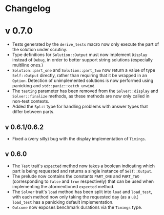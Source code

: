 # Changelog

# v 0.7.0
- Tests generated by the `derive_tests` macro now only execute the part of the solution under scrutiny.
- Type definitions for `Solution::Output` must now implement `Display` instead of `Debug`, in order to better support string solutions (especially multiline ones.)
- `Solution::part_one` and `Solution::part_two` now return a value of type `Self::Output` directly, rather than requiring that it be wrapped in an `Option`. Detection
of unimplemented solutions is now performed using panicking and `std::panic::catch_unwind`.
- The `testing` parameter has been removed from the `Solver::display` and `Solver::finalize` methods, as these
methods are now only called in non-test contexts.
- Added the `Split` type for handling problems with answer types that differ between parts.

## v 0.6.1/0.6.2
- Fixed a (very silly) bug with the display implementation of `Timings`.

## v 0.6.0
- The `Test` trait's `expected` method now takes a boolean indicating which part is being requested and returns a single instance of `Self::Output`.
- The prelude now contains the constants `PART_ONE` and `PART_TWO` (corresponding to `false` and `true` respectively) that can be used when implementing the aformentioned `expected` method.
- The `Solver` trait's `load` method has been split into `load` and `load_test`, with each method now only taking the requested day (as a `u8`.) `load_test` has a panicking default implementation.
- `Outcome` now exposes benchmark durations via the `Timings` type.